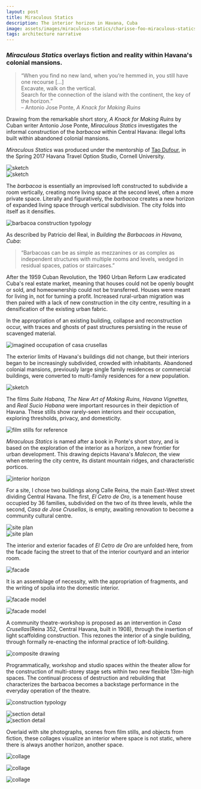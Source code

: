 ```yaml
---
layout: post
title: Miraculous Statics
description: The interior horizon in Havana, Cuba
image: assets/images/miraculous-statics/charisse-foo-miraculous-statics-13-header.jpg
tags: architecture narrative
---
```


### _Miraculous Statics_ overlays fiction and reality within Havana's colonial mansions.

> “When you find no new land, when you’re hemmed in, you still have one recourse […]  
> Excavate, walk on the vertical.  
> Search for the connection of the island with the continent, the key of the horizon.”  
> – Antonio Jose Ponte, _A Knack for Making Ruins_

Drawing from the remarkable short story, _A Knack for Making Ruins_ by Cuban writer Antonio Jose Ponte, _Miraculous Statics_ investigates the informal construction of the _barbacoa_ within Central Havana: illegal lofts built within abandoned colonial mansions.

_Miraculous Statics_ was produced under the mentorship of <a href="https://aap.cornell.edu/people/tao-dufour" target="_blank">Tao Dufour</a>, in the Spring 2017 Havana Travel Option Studio, Cornell University.

<div class="row">
	<div class="6u 12u$(small)">
		<span class="image fit"><img src="{% link assets/images/miraculous-statics/charisse-foo-miraculous-statics-02.jpg %}" alt="sketch" /></span>
	</div>
	<div class="6u$ 12u$(small)">
		<span class="image fit"><img src="{% link assets/images/miraculous-statics/charisse-foo-miraculous-statics-03.jpg %}" alt="sketch" /></span>
	</div>
</div>

The _barbacoa_ is essentially an improvised loft constructed to subdivide a room vertically, creating more living space at the second level, often a more private space. Literally and figuratively, the _barbacoa_ creates a new horizon of expanded living space through vertical subdivision. The city folds into itself as it densifies.

<span class="image fit"><img src="{% link assets/images/miraculous-statics/charisse-foo-miraculous-statics-04.jpg %}" alt="barbacoa construction typology" /></span>

As described by Patricio del Real, in _Building the Barbacoas in Havana, Cuba_:

> “Barbacoas can be as simple as mezzanines or as complex as independent structures with multiple rooms and levels, wedged in residual spaces, patios or staircases.”

After the 1959 Cuban Revolution, the 1960 Urban Reform Law eradicated Cuba's real estate market, meaning that houses could not be openly bought or sold, and homeownership could not be transferred. Houses were meant for living in, not for turning a profit. Increased rural-urban migration was then paired with a lack of new construction in the city centre, resulting in a densification of the existing urban fabric.

In the appropriation of an existing building, collapse and reconstruction occur, with traces and ghosts of past structures persisting in the reuse of scavenged material.

<span class="image fit"><img src="{% link assets/images/miraculous-statics/charisse-foo-miraculous-statics-16.jpg %}" alt="imagined occupation of casa crusellas" /></span>

The exterior limits of Havana's buildings did not change, but their interiors began to be increasingly subdivided, crowded with inhabitants. Abandoned colonial mansions, previously large single family residences or commercial buildings, were converted to multi-family residences for a new population.

<span class="image fit"><img src="{% link assets/images/miraculous-statics/charisse-foo-miraculous-statics-01.jpg %}" alt="sketch" /></span>

The films _Suite Habana, The New Art of Making Ruins, Havana Vignettes,_ and _Real Sucio Habana_ were important resources in their depiction of Havana. These stills show rarely-seen interiors and their occupation, exploring thresholds, privacy, and domesticity.

<span class="image fit"><img src="{% link assets/images/miraculous-statics/charisse-foo-miraculous-statics-05.png %}" alt="film stills for reference" /></span>

_Miraculous Statics_ is named after a book in Ponte's short story, and is based on the exploration of the interior as a horizon, a new frontier for urban development. This drawing depicts Havana's _Malecon_, the view when entering the city centre, its distant mountain ridges, and characteristic porticos.

<span class="image fit"><img src="{% link assets/images/miraculous-statics/charisse-foo-miraculous-statics-06.jpg %}" alt="interior horizon" /></span>

For a site, I chose two buildings along Calle Reina, the main East-West street dividing Central Havana. The first, _El Cetro de Oro_, is a tenement house occupied by 36 families, subdivided on the two of its three levels, while the second, _Casa de Jose Crusellas_, is empty, awaiting renovation to become a community cultural centre.

<div class="row">
	<div class="6u">
		<span class="image fit"><img src="{% link assets/images/miraculous-statics/charisse-foo-miraculous-statics-18.jpg %}" alt="site plan" /></span>
	</div>
	<div class="6u$">
		<span class="image fit"><img src="{% link assets/images/miraculous-statics/charisse-foo-miraculous-statics-17.jpg %}" alt="site plan" /></span>
	</div>
</div>

The interior and exterior facades of _El Cetro de Oro_ are unfolded here, from the facade facing the street to that of the interior courtyard and an interior room.

<span class="image fit"><img src="{% link assets/images/miraculous-statics/charisse-foo-miraculous-statics-07.jpg %}" alt="facade" /></span>

It is an assemblage of necessity, with the appropriation of fragments, and the writing of spolia into the domestic interior.

<span class="image fit"><img src="{% link assets/images/miraculous-statics/charisse-foo-miraculous-statics-19.jpg %}" alt="facade model" /></span>

<span class="image fit"><img src="{% link assets/images/miraculous-statics/charisse-foo-miraculous-statics-21.jpg %}" alt="facade model" /></span>

A community theatre-workshop is proposed as an intervention in _Casa Crusellas_(Reina 352, Central Havana, built in 1908), through the insertion of light scaffolding construction. This rezones the interior of a single building, through formally re-enacting the informal practice of loft-building.

<span class="image fit"><img src="{% link assets/images/miraculous-statics/charisse-foo-miraculous-statics-09.jpg %}" alt="composite drawing" /></span>

Programmatically, workshop and studio spaces within the theater allow for the construction of multi-storey stage sets within two new flexible 13m-high spaces. The continual process of destruction and rebuilding that characterizes the barbacoa becomes a backstage performance in the everyday operation of the theatre.

<span class="image fit"><img src="{% link assets/images/miraculous-statics/charisse-foo-miraculous-statics-08.jpg %}" alt="construction typology" /></span>

<div class="row">
	<div class="6u 12u$(small)">
		<span class="image fit"><img src="{% link assets/images/miraculous-statics/charisse-foo-miraculous-statics-12.jpg %}" alt="section detail" /></span>
	</div>
	<div class="6u$ 12u$(small)">
		<span class="image fit"><img src="{% link assets/images/miraculous-statics/charisse-foo-miraculous-statics-11.jpg %}" alt="section detail" /></span>
	</div>
</div>

Overlaid with site photographs, scenes from film stills, and objects from fiction, these collages visualize an interior where space is not static, where there is always another horizon, another space.

<span class="image fit"><img src="{% link assets/images/miraculous-statics/charisse-foo-miraculous-statics-15.jpg %}" alt="collage" /></span>

<span class="image fit"><img src="{% link assets/images/miraculous-statics/charisse-foo-miraculous-statics-13.jpg %}" alt="collage" /></span>

<span class="image fit"><img src="{% link assets/images/miraculous-statics/charisse-foo-miraculous-statics-14.jpg %}" alt="collage" /></span>
